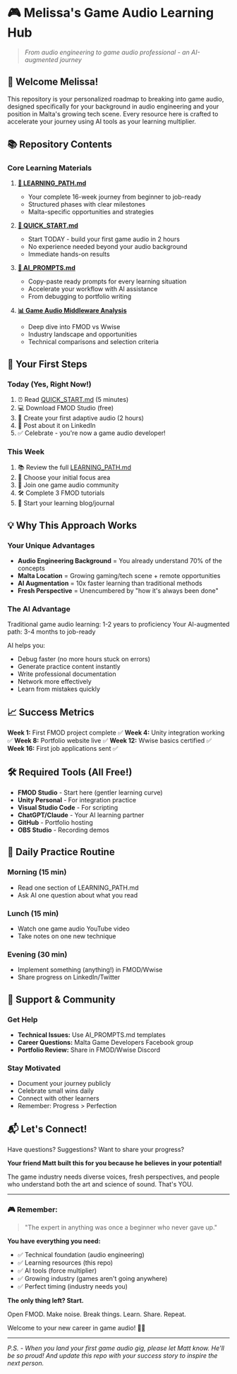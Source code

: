 # 🎮 Melissa's Game Audio Learning Hub

> *From audio engineering to game audio professional - an AI-augmented journey*

## 👋 Welcome Melissa!

This repository is your personalized roadmap to breaking into game audio, designed specifically for your background in audio engineering and your position in Malta's growing tech scene. Every resource here is crafted to accelerate your journey using AI tools as your learning multiplier.

## 📚 Repository Contents

### Core Learning Materials

1. **[📖 LEARNING_PATH.md](LEARNING_PATH.md)** 
   - Your complete 16-week journey from beginner to job-ready
   - Structured phases with clear milestones
   - Malta-specific opportunities and strategies

2. **[🚀 QUICK_START.md](QUICK_START.md)**
   - Start TODAY - build your first game audio in 2 hours
   - No experience needed beyond your audio background
   - Immediate hands-on results

3. **[🤖 AI_PROMPTS.md](AI_PROMPTS.md)**
   - Copy-paste ready prompts for every learning situation
   - Accelerate your workflow with AI assistance
   - From debugging to portfolio writing

4. **[📊 Game Audio Middleware Analysis](README_INDUSTRY.md)**
   - Deep dive into FMOD vs Wwise
   - Industry landscape and opportunities
   - Technical comparisons and selection criteria

## 🎯 Your First Steps

### Today (Yes, Right Now!)
1. ⏰ Read [QUICK_START.md](QUICK_START.md) (5 minutes)
2. 💻 Download FMOD Studio (free)
3. 🎵 Create your first adaptive audio (2 hours)
4. 📱 Post about it on LinkedIn
5. ✅ Celebrate - you're now a game audio developer!

### This Week
1. 📚 Review the full [LEARNING_PATH.md](LEARNING_PATH.md)
2. 🎯 Choose your initial focus area
3. 🤝 Join one game audio community
4. 🛠️ Complete 3 FMOD tutorials
5. 📝 Start your learning blog/journal


## 💡 Why This Approach Works

### Your Unique Advantages
- **Audio Engineering Background** = You already understand 70% of the concepts
- **Malta Location** = Growing gaming/tech scene + remote opportunities
- **AI Augmentation** = 10x faster learning than traditional methods
- **Fresh Perspective** = Unencumbered by "how it's always been done"

### The AI Advantage
Traditional game audio learning: 1-2 years to proficiency
Your AI-augmented path: 3-4 months to job-ready

AI helps you:
- Debug faster (no more hours stuck on errors)
- Generate practice content instantly
- Write professional documentation
- Network more effectively
- Learn from mistakes quickly

## 📈 Success Metrics

**Week 1:** First FMOD project complete ✅
**Week 4:** Unity integration working ✅
**Week 8:** Portfolio website live ✅
**Week 12:** Wwise basics certified ✅
**Week 16:** First job applications sent ✅

## 🛠️ Required Tools (All Free!)

- **FMOD Studio** - Start here (gentler learning curve)
- **Unity Personal** - For integration practice  
- **Visual Studio Code** - For scripting
- **ChatGPT/Claude** - Your AI learning partner
- **GitHub** - Portfolio hosting
- **OBS Studio** - Recording demos

## 🌟 Daily Practice Routine

### Morning (15 min)
- Read one section of LEARNING_PATH.md
- Ask AI one question about what you read

### Lunch (15 min)  
- Watch one game audio YouTube video
- Take notes on one new technique

### Evening (30 min)
- Implement something (anything!) in FMOD/Wwise
- Share progress on LinkedIn/Twitter

## 🤝 Support & Community

### Get Help
- **Technical Issues:** Use AI_PROMPTS.md templates
- **Career Questions:** Malta Game Developers Facebook group
- **Portfolio Review:** Share in FMOD/Wwise Discord

### Stay Motivated
- Document your journey publicly
- Celebrate small wins daily
- Connect with other learners
- Remember: Progress > Perfection

## 📬 Let's Connect!

Have questions? Suggestions? Want to share your progress?

**Your friend Matt built this for you because he believes in your potential!** 

The game industry needs diverse voices, fresh perspectives, and people who understand both the art and science of sound. That's YOU.

---

### 🎮 Remember:

> "The expert in anything was once a beginner who never gave up."

**You have everything you need:**
- ✅ Technical foundation (audio engineering)
- ✅ Learning resources (this repo)
- ✅ AI tools (force multiplier)
- ✅ Growing industry (games aren't going anywhere)
- ✅ Perfect timing (industry needs you)

**The only thing left? Start.**

Open FMOD. Make noise. Break things. Learn. Share. Repeat.

Welcome to your new career in game audio! 🚀🎵

---

*P.S. - When you land your first game audio gig, please let Matt know. He'll be so proud! And update this repo with your success story to inspire the next person.*
